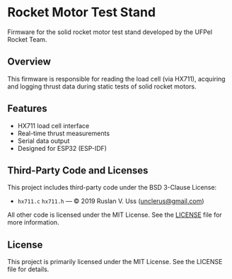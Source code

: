 # Rocket Motor Test Stand

Firmware for the solid rocket motor test stand developed by the UFPel Rocket Team.

## Overview

This firmware is responsible for reading the load cell (via HX711), acquiring and logging thrust data during static tests of solid rocket motors.

## Features

- HX711 load cell interface
- Real-time thrust measurements
- Serial data output
- Designed for ESP32 (ESP-IDF)

## Third-Party Code and Licenses

This project includes third-party code under the BSD 3-Clause License:

- `hx711.c` `hx711.h` — © 2019 Ruslan V. Uss (<unclerus@gmail.com>)

All other code is licensed under the MIT License. See the [LICENSE](./LICENSE) file for more information.

## License

This project is primarily licensed under the MIT License. See the LICENSE file for details.